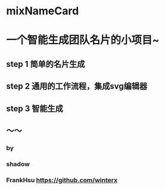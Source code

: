 # mixNameCard

# 一个智能生成团队名片的小项目~


## step 1 简单的名片生成
## step 2 通用的工作流程，集成svg编辑器
## step 3 智能生成
## ～～

### by 
### shadow 
### FrankHsu https://github.com/winterx

